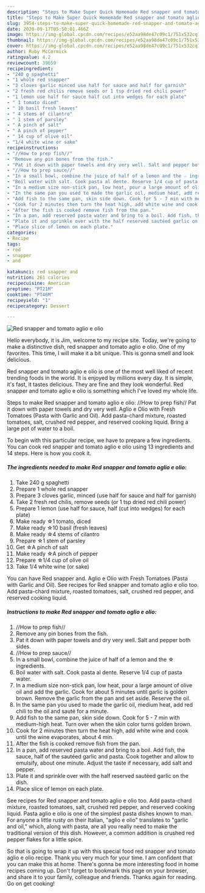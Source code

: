 ```yaml
---
description: "Steps to Make Super Quick Homemade Red snapper and tomato aglio e olio"
title: "Steps to Make Super Quick Homemade Red snapper and tomato aglio e olio"
slug: 3954-steps-to-make-super-quick-homemade-red-snapper-and-tomato-aglio-e-olio
date: 2020-09-17T05:50:01.466Z
image: https://img-global.cpcdn.com/recipes/e52aa98de47c09c1/751x532cq70/red-snapper-and-tomato-aglio-e-olio-recipe-main-photo.jpg
thumbnail: https://img-global.cpcdn.com/recipes/e52aa98de47c09c1/751x532cq70/red-snapper-and-tomato-aglio-e-olio-recipe-main-photo.jpg
cover: https://img-global.cpcdn.com/recipes/e52aa98de47c09c1/751x532cq70/red-snapper-and-tomato-aglio-e-olio-recipe-main-photo.jpg
author: Ruby McCormick
ratingvalue: 4.2
reviewcount: 39659
recipeingredient:
- "240 g spaghetti"
- "1 whole red snapper"
- "3 cloves garlic minced use half for sauce and half for garnish"
- "2 fresh red chilis remove seeds or 1 tsp dried red chili power"
- "1 lemon use half for sauce half cut into wedges for each plate"
- " 1 tomato diced"
- " 10 basil fresh leaves"
- " 4 stems of cilantro"
- " 1 stem of parsley"
- " A pinch of salt"
- " A pinch of pepper"
- " 14 cup of olive oil"
- "1/4 white wine or sake"
recipeinstructions:
- "//How to prep fish//"
- "Remove any pin bones from the fish."
- "Pat it down with paper towels and dry very well. Salt and pepper both sides."
- "//How to prep sauce//"
- "In a small bowl, combine the juice of half of a lemon and the ☆ ingredients."
- "Boil water with salt. Cook pasta al dente. Reserve 1/4 cup of pasta water."
- "In a medium size non-stick pan, low heat, pour a large amount of olive oil and add the garlic. Cook for about 5 minutes until garlic is golden brown. Remove the garlic from the pan and set aside. Reserve the oil."
- "In the same pan you used to made the garlic oil, medium heat, add red chili to the oil and sauté for a minute."
- "Add fish to the same pan, skin side down. Cook for 5 - 7 min with medium-high heat. Turn over when the skin color turns golden brown."
- "Cook for 2 minutes then turn the heat high, add white wine and cook until the wine evaporates, about 4 min."
- "After the fish is cooked remove fish from the pan."
- "In a pan, add reserved pasta water and bring to a boil. Add fish, the sauce, half of the sautéed garlic and pasta. Cook together and allow to emulsify, about one minute. Adjust the taste if necessary, add salt and pepper."
- "Plate it and sprinkle over with the half reserved sautéed garlic on the dish."
- "Place slice of lemon on each plate."
categories:
- Recipe
tags:
- red
- snapper
- and

katakunci: red snapper and 
nutrition: 261 calories
recipecuisine: American
preptime: "PT21M"
cooktime: "PT46M"
recipeyield: "1"
recipecategory: Dessert

---
```



![Red snapper and tomato aglio e olio](https://img-global.cpcdn.com/recipes/e52aa98de47c09c1/751x532cq70/red-snapper-and-tomato-aglio-e-olio-recipe-main-photo.jpg)

Hello everybody, it is Jim, welcome to my recipe site. Today, we're going to make a distinctive dish, red snapper and tomato aglio e olio. One of my favorites. This time, I will make it a bit unique. This is gonna smell and look delicious.

Red snapper and tomato aglio e olio is one of the most well liked of recent trending foods in the world. It is enjoyed by millions every day. It is simple, it's fast, it tastes delicious. They are fine and they look wonderful. Red snapper and tomato aglio e olio is something which I've loved my whole life.

Steps to make Red snapper and tomato aglio e olio: //How to prep fish// Pat it down with paper towels and dry very well. Aglio e Olio with Fresh Tomatoes (Pasta with Garlic and Oil). Add pasta-chard mixture, roasted tomatoes, salt, crushed red pepper, and reserved cooking liquid. Bring a large pot of water to a boil.


To begin with this particular recipe, we have to prepare a few ingredients. You can cook red snapper and tomato aglio e olio using 13 ingredients and 14 steps. Here is how you cook it.

<!--inarticleads1-->

##### The ingredients needed to make Red snapper and tomato aglio e olio:

1. Take 240 g spaghetti
1. Prepare 1 whole red snapper
1. Prepare 3 cloves garlic, minced (use half for sauce and half for garnish)
1. Take 2 fresh red chilis, remove seeds (or 1 tsp dried red chili power)
1. Prepare 1 lemon (use half for sauce, half (cut into wedges) for each plate)
1. Make ready  ☆1 tomato, diced
1. Make ready  ☆10 basil (fresh leaves)
1. Make ready  ☆4 stems of cilantro
1. Prepare  ☆1 stem of parsley
1. Get  ☆A pinch of salt
1. Make ready  ☆A pinch of pepper
1. Prepare  ☆1/4 cup of olive oil
1. Take 1/4 white wine (or sake)


You can have Red snapper and. Aglio e Olio with Fresh Tomatoes (Pasta with Garlic and Oil). See recipes for Red snapper and tomato aglio e olio too. Add pasta-chard mixture, roasted tomatoes, salt, crushed red pepper, and reserved cooking liquid. 

<!--inarticleads2-->

##### Instructions to make Red snapper and tomato aglio e olio:

1. //How to prep fish//
1. Remove any pin bones from the fish.
1. Pat it down with paper towels and dry very well. Salt and pepper both sides.
1. //How to prep sauce//
1. In a small bowl, combine the juice of half of a lemon and the ☆ ingredients.
1. Boil water with salt. Cook pasta al dente. Reserve 1/4 cup of pasta water.
1. In a medium size non-stick pan, low heat, pour a large amount of olive oil and add the garlic. Cook for about 5 minutes until garlic is golden brown. Remove the garlic from the pan and set aside. Reserve the oil.
1. In the same pan you used to made the garlic oil, medium heat, add red chili to the oil and sauté for a minute.
1. Add fish to the same pan, skin side down. Cook for 5 - 7 min with medium-high heat. Turn over when the skin color turns golden brown.
1. Cook for 2 minutes then turn the heat high, add white wine and cook until the wine evaporates, about 4 min.
1. After the fish is cooked remove fish from the pan.
1. In a pan, add reserved pasta water and bring to a boil. Add fish, the sauce, half of the sautéed garlic and pasta. Cook together and allow to emulsify, about one minute. Adjust the taste if necessary, add salt and pepper.
1. Plate it and sprinkle over with the half reserved sautéed garlic on the dish.
1. Place slice of lemon on each plate.


See recipes for Red snapper and tomato aglio e olio too. Add pasta-chard mixture, roasted tomatoes, salt, crushed red pepper, and reserved cooking liquid. Pasta aglio e olio is one of the simplest pasta dishes known to man. For anyone a little rusty on their Italian, &#34;aglio e olio&#34; translates to &#34;garlic and oil,&#34; which, along with pasta, are all you really need to make the traditional version of this dish. However, a common addition is crushed red pepper flakes for a little spice. 

So that is going to wrap it up with this special food red snapper and tomato aglio e olio recipe. Thank you very much for your time. I am confident that you can make this at home. There's gonna be more interesting food in home recipes coming up. Don't forget to bookmark this page on your browser, and share it to your family, colleague and friends. Thanks again for reading. Go on get cooking!
